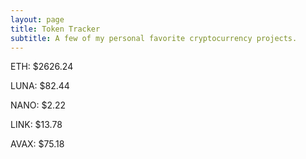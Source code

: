 ```yaml
---
layout: page
title: Token Tracker
subtitle: A few of my personal favorite cryptocurrency projects.
---
```


<!--BEGINCRYPTOINPUT-->
ETH: $2626.24

LUNA: $82.44

NANO: $2.22

LINK: $13.78

AVAX: $75.18

<!--ENDCRYPTOINPUT-->
